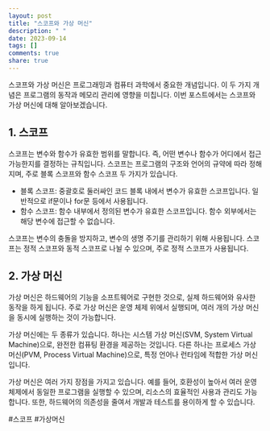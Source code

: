 ```yaml
---
layout: post
title: "스코프와 가상 머신"
description: " "
date: 2023-09-14
tags: []
comments: true
share: true
---
```


스코프와 가상 머신은 프로그래밍과 컴퓨터 과학에서 중요한 개념입니다. 이 두 가지 개념은 프로그램의 동작과 메모리 관리에 영향을 미칩니다. 이번 포스트에서는 스코프와 가상 머신에 대해 알아보겠습니다.

## 1. 스코프

스코프는 변수와 함수가 유효한 범위를 말합니다. 즉, 어떤 변수나 함수가 어디에서 접근 가능한지를 결정하는 규칙입니다. 스코프는 프로그램의 구조와 언어의 규약에 따라 정해지며, 주로 블록 스코프와 함수 스코프 두 가지가 있습니다.

- 블록 스코프: 중괄호로 둘러싸인 코드 블록 내에서 변수가 유효한 스코프입니다. 일반적으로 if문이나 for문 등에서 사용됩니다.
- 함수 스코프: 함수 내부에서 정의된 변수가 유효한 스코프입니다. 함수 외부에서는 해당 변수에 접근할 수 없습니다.

스코프는 변수의 충돌을 방지하고, 변수의 생명 주기를 관리하기 위해 사용됩니다. 스코프는 정적 스코프와 동적 스코프로 나뉠 수 있으며, 주로 정적 스코프가 사용됩니다.

## 2. 가상 머신

가상 머신은 하드웨어의 기능을 소프트웨어로 구현한 것으로, 실제 하드웨어와 유사한 동작을 하게 됩니다. 주로 가상 머신은 운영 체제 위에서 실행되며, 여러 개의 가상 머신을 동시에 실행하는 것이 가능합니다.

가상 머신에는 두 종류가 있습니다. 하나는 시스템 가상 머신(SVM, System Virtual Machine)으로, 완전한 컴퓨팅 환경을 제공하는 것입니다. 다른 하나는 프로세스 가상 머신(PVM, Process Virtual Machine)으로, 특정 언어나 런타임에 적합한 가상 머신입니다.

가상 머신은 여러 가지 장점을 가지고 있습니다. 예를 들어, 호환성이 높아서 여러 운영 체제에서 동일한 프로그램을 실행할 수 있으며, 리소스의 효율적인 사용과 관리도 가능합니다. 또한, 하드웨어의 의존성을 줄여서 개발과 테스트를 용이하게 할 수 있습니다.

#스코프 #가상머신